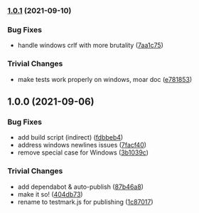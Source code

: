 ### [1.0.1](https://github.com/rvagg/testmark.js/compare/v1.0.0...v1.0.1) (2021-09-10)


### Bug Fixes

* handle windows crlf with more brutality ([7aa1c75](https://github.com/rvagg/testmark.js/commit/7aa1c7516eb51849e2341df374a9865037853cf1))


### Trivial Changes

* make tests work properly on windows, moar doc ([e781853](https://github.com/rvagg/testmark.js/commit/e78185331e8f760d7beef56d947535f4b39706f3))

## 1.0.0 (2021-09-06)


### Bug Fixes

* add build script (indirect) ([fdbbeb4](https://github.com/rvagg/testmark.js/commit/fdbbeb44943bb8ecd8cf8523be09c0a3affa72c3))
* address windows newlines issues ([7facf40](https://github.com/rvagg/testmark.js/commit/7facf400540eea0348067ee5955bbca2338100e1))
* remove special case for Windows ([3b1039c](https://github.com/rvagg/testmark.js/commit/3b1039c6bad19b1ebfdf9af024ea7119ae0c2113))


### Trivial Changes

* add dependabot & auto-publish ([87b46a8](https://github.com/rvagg/testmark.js/commit/87b46a859ce1a1f0bf1d8bf6bb94412994caded0))
* make it so! ([404db73](https://github.com/rvagg/testmark.js/commit/404db73d23ae83e2cfef7066df6ee4694ca8d300))
* rename to testmark.js for publishing ([1c87017](https://github.com/rvagg/testmark.js/commit/1c870177f120a351857fde47ead0b00386dd4ae3))
